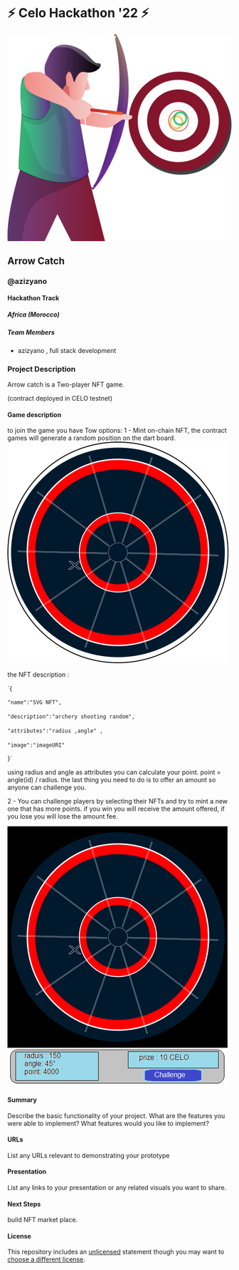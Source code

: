 
# ⚡ Celo Hackathon '22 ⚡

![home](https://github.com/azizyano/build-with-celo-hackathon/blob/main/Arrow_Catch/project/components/assets/home.png)

## Arrow Catch

### @azizyano
#### Hackathon Track

##### Africa (Morocco)

##### Team Members
- azizyano , full stack development

### Project Description
Arrow catch is a Two-player NFT game. 

(contract deployed in CELO testnet)

#### Game description
to join the game you have Tow options:
1 - Mint on-chain NFT, the contract games will generate a random position on the dart board.
![dart board](https://github.com/azizyano/build-with-celo-hackathon/blob/main/Arrow_Catch/project/components/assets/dart_board.png)

the NFT description :

`{

    "name":"SVG NFT",

    "description":"archery shooting random",

    "attributes":"radius ,angle" ,

    "image":"imageURI"

}`

using radius and angle as attributes you can calculate your point. point = angle(id) / radius. the last thing you need to do is to offer an amount so anyone can challenge you.

2 - You can challenge players by selecting their NFTs and try to mint a new one that has more points. if you win you will receive the amount offered, if you lose you will lose the amount fee.

 ![challenge](https://github.com/azizyano/build-with-celo-hackathon/blob/main/Arrow_Catch/project/components/assets/challenge.png)

#### Summary
Describe the basic functionality of your project. What are the features you were able to implement? What features would you like to implement?

#### URLs
List any URLs relevant to demonstrating your prototype

#### Presentation
List any links to your presentation or any related visuals you want to share.

#### Next Steps
build NFT market place.

#### License
This repository includes an [unlicensed](http://unlicense.org/) statement though you may want to [choose a different license](https://choosealicense.com/).
